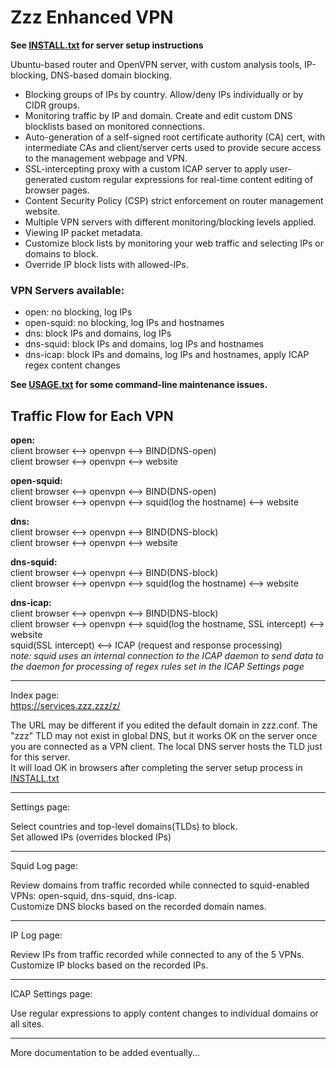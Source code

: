 # Zzz Enhanced VPN

**See [INSTALL.txt](INSTALL.txt) for server setup instructions**

Ubuntu-based router and OpenVPN server, with custom analysis tools, IP-blocking, DNS-based domain blocking.
* Blocking groups of IPs by country. Allow/deny IPs individually or by CIDR groups.
* Monitoring traffic by IP and domain. Create and edit custom DNS blocklists based on monitored connections.
* Auto-generation of a self-signed root certificate authority (CA) cert, with intermediate CAs and client/server certs used to provide secure access to the management webpage and VPN.
* SSL-intercepting proxy with a custom ICAP server to apply user-generated custom regular expressions for real-time content editing of browser pages.
* Content Security Policy (CSP) strict enforcement on router management website.
* Multiple VPN servers with different monitoring/blocking levels applied.
* Viewing IP packet metadata.
* Customize block lists by monitoring your web traffic and selecting IPs or domains to block.
* Override IP block lists with allowed-IPs.

### VPN Servers available:
* open: no blocking, log IPs
* open-squid: no blocking, log IPs and hostnames
* dns: block IPs and domains, log IPs
* dns-squid: block IPs and domains, log IPs and hostnames
* dns-icap: block IPs and domains, log IPs and hostnames, apply ICAP regex content changes

**See [USAGE.txt](USAGE.txt) for some command-line maintenance issues.**

## Traffic Flow for Each VPN

**open:**\
    client browser <--> openvpn <--> BIND(DNS-open)\
    client browser <--> openvpn <--> website

**open-squid:**\
    client browser <--> openvpn <--> BIND(DNS-open)\
    client browser <--> openvpn <--> squid(log the hostname) <--> website

**dns:**\
    client browser <--> openvpn <--> BIND(DNS-block)\
    client browser <--> openvpn <--> website

**dns-squid:**\
    client browser <--> openvpn <--> BIND(DNS-block)\
    client browser <--> openvpn <--> squid(log the hostname) <--> website

**dns-icap:**\
client browser <--> openvpn <--> BIND(DNS-block)\
client browser <--> openvpn <--> squid(log the hostname, SSL intercept) <--> website\
squid(SSL intercept) <--> ICAP (request and response processing)\
*note: squid uses an internal connection to the ICAP daemon to send data to the daemon for processing of regex rules set in the ICAP Settings page*

---

Index page:\
https://services.zzz.zzz/z/

The URL may be different if you edited the default domain in zzz.conf. The "zzz" TLD may not exist in global DNS, but it works OK on the server once you are connected as a VPN client. The local DNS server hosts the TLD just for this server. \
It will load OK in browsers after completing the server setup process in [INSTALL.txt](INSTALL.txt)

---

Settings page:

Select countries and top-level domains(TLDs) to block.\
Set allowed IPs (overrides blocked IPs)

---

Squid Log page:

Review domains from traffic recorded while connected to squid-enabled VPNs: open-squid, dns-squid, dns-icap.\
Customize DNS blocks based on the recorded domain names.

---

IP Log page:

Review IPs from traffic recorded while connected to any of the 5 VPNs.\
Customize IP blocks based on the recorded IPs.

---

ICAP Settings page:

Use regular expressions to apply content changes to individual domains or all sites.

---

More documentation to be added eventually...

